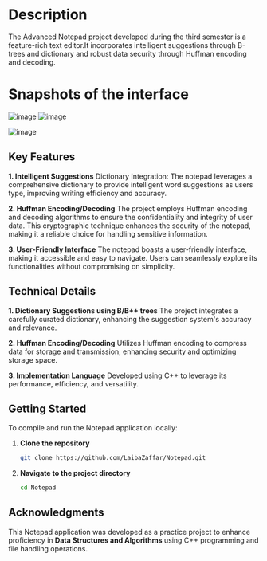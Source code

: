 # Description
The Advanced Notepad project developed during the third semester is a feature-rich text editor.It incorporates intelligent suggestions through B-trees and dictionary 
and robust data security through Huffman encoding and decoding. 
# Snapshots of the interface
![image](https://github.com/LaibaZaffar/Data-Structures/assets/150477947/dd1c0787-af92-4d5a-bf95-cefdb12e6272)
![image](https://github.com/LaibaZaffar/Data-Structures/assets/150477947/0645866f-8520-43b5-939e-1c2253891f8b)

![image](https://github.com/LaibaZaffar/Data-Structures/assets/150477947/e999817f-a6a6-43aa-bbe3-9ad3d8984f51)

## Key Features
**1. Intelligent Suggestions**
Dictionary Integration: The notepad leverages a comprehensive dictionary to provide intelligent word suggestions as users type, improving writing efficiency and accuracy.

**2. Huffman Encoding/Decoding**
The project employs Huffman encoding and decoding algorithms to ensure the confidentiality and integrity of user data. This cryptographic technique enhances the security of the notepad, making it a reliable choice for handling sensitive information.

**3. User-Friendly Interface**
The notepad boasts a user-friendly interface, making it accessible and easy to navigate. Users can seamlessly explore its functionalities without compromising on simplicity.

## Technical Details
**1. Dictionary Suggestions using B/B++ trees**
The project integrates a carefully curated dictionary, enhancing the suggestion system's accuracy and relevance.

**2. Huffman Encoding/Decoding**
Utilizes Huffman encoding to compress data for storage and transmission, enhancing security and optimizing storage space.

**3. Implementation Language**
Developed using C++ to leverage its performance, efficiency, and versatility.

## Getting Started

To compile and run the Notepad application locally:

1. **Clone the repository**
   ```bash
   git clone https://github.com/LaibaZaffar/Notepad.git
   ```
2. **Navigate to the project directory**
   ```bash
   cd Notepad
   ```

## Acknowledgments
This Notepad application was developed as a practice project to enhance proficiency in **Data Structures and Algorithms** using C++ programming and file handling operations.
